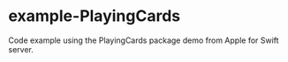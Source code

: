 # example-PlayingCards
Code example using the PlayingCards package demo from Apple for Swift server.
